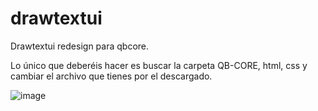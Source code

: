 # drawtextui
Drawtextui redesign para qbcore.

Lo único que deberéis hacer es buscar la carpeta QB-CORE, html, css y cambiar el archivo que tienes por el descargado.

![image](https://github.com/user-attachments/assets/987d25b7-26c2-4eee-a6f0-5b142a4601e2)
